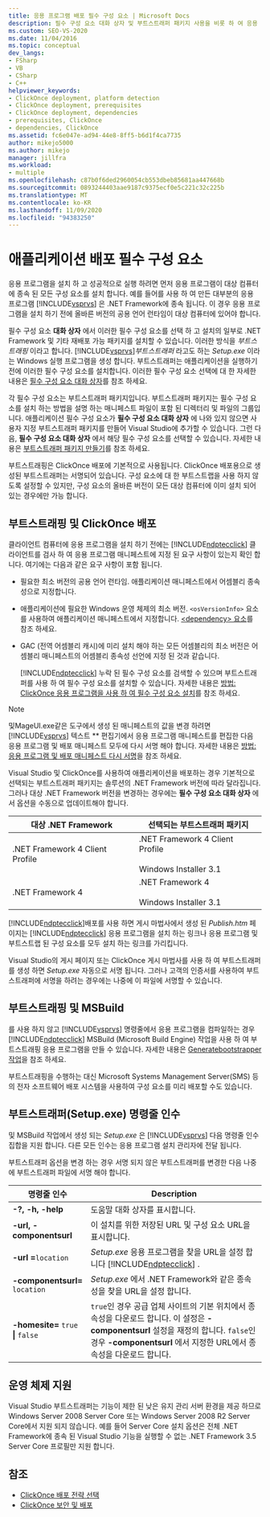 ```yaml
---
title: 응용 프로그램 배포 필수 구성 요소 | Microsoft Docs
description: 필수 구성 요소 대화 상자 및 부트스트래퍼 패키지 사용을 비롯 하 여 응용 프로그램에 대 한 배포 필수 구성 요소에 대해 알아봅니다.
ms.custom: SEO-VS-2020
ms.date: 11/04/2016
ms.topic: conceptual
dev_langs:
- FSharp
- VB
- CSharp
- C++
helpviewer_keywords:
- ClickOnce deployment, platform detection
- ClickOnce deployment, prerequisites
- ClickOnce deployment, dependencies
- prerequisites, ClickOnce
- dependencies, ClickOnce
ms.assetid: fc6e047e-ad94-44e8-8ff5-b6d1f4ca7735
author: mikejo5000
ms.author: mikejo
manager: jillfra
ms.workload:
- multiple
ms.openlocfilehash: c87b0f6ded2960054cb553dbeb85681aa447668b
ms.sourcegitcommit: 0893244403aae9187c9375ecf0e5c221c32c225b
ms.translationtype: MT
ms.contentlocale: ko-KR
ms.lasthandoff: 11/09/2020
ms.locfileid: "94383250"
---
```

# <a name="application-deployment-prerequisites"></a>애플리케이션 배포 필수 구성 요소

응용 프로그램을 설치 하 고 성공적으로 실행 하려면 먼저 응용 프로그램이 대상 컴퓨터에 종속 된 모든 구성 요소를 설치 합니다. 예를 들어를 사용 하 여 만든 대부분의 응용 프로그램 [!INCLUDE[vsprvs](../code-quality/includes/vsprvs_md.md)] 은 .NET Framework에 종속 됩니다. 이 경우 응용 프로그램을 설치 하기 전에 올바른 버전의 공용 언어 런타임이 대상 컴퓨터에 있어야 합니다.

 필수 구성 요소 **대화 상자** 에서 이러한 필수 구성 요소를 선택 하 고 설치의 일부로 .NET Framework 및 기타 재배포 가능 패키지를 설치할 수 있습니다. 이러한 방식을 *부트스트래핑* 이라고 합니다. [!INCLUDE[vsprvs](../code-quality/includes/vsprvs_md.md)]*부트스트래퍼* 라고도 하는 *Setup.exe* 이라는 Windows 실행 프로그램을 생성 합니다. 부트스트래퍼는 애플리케이션을 실행하기 전에 이러한 필수 구성 요소를 설치합니다. 이러한 필수 구성 요소 선택에 대 한 자세한 내용은 [필수 구성 요소 대화 상자](../ide/reference/prerequisites-dialog-box.md)를 참조 하세요.

 각 필수 구성 요소는 부트스트래퍼 패키지입니다. 부트스트래퍼 패키지는 필수 구성 요소를 설치 하는 방법을 설명 하는 매니페스트 파일이 포함 된 디렉터리 및 파일의 그룹입니다. 애플리케이션 필수 구성 요소가 **필수 구성 요소 대화 상자** 에 나와 있지 않으면 사용자 지정 부트스트래퍼 패키지를 만들어 Visual Studio에 추가할 수 있습니다. 그런 다음, **필수 구성 요소 대화 상자** 에서 해당 필수 구성 요소를 선택할 수 있습니다. 자세한 내용은 [부트스트래퍼 패키지 만들기](../deployment/creating-bootstrapper-packages.md)를 참조 하세요.

 부트스트래핑은 ClickOnce 배포에 기본적으로 사용됩니다. ClickOnce 배포용으로 생성된 부트스트래퍼는 서명되어 있습니다. 구성 요소에 대 한 부트스트랩을 사용 하지 않도록 설정할 수 있지만, 구성 요소의 올바른 버전이 모든 대상 컴퓨터에 이미 설치 되어 있는 경우에만 가능 합니다.

## <a name="bootstrapping-and-clickonce-deployment"></a>부트스트래핑 및 ClickOnce 배포
 클라이언트 컴퓨터에 응용 프로그램을 설치 하기 전에는 [!INCLUDE[ndptecclick](../deployment/includes/ndptecclick_md.md)] 클라이언트를 검사 하 여 응용 프로그램 매니페스트에 지정 된 요구 사항이 있는지 확인 합니다. 여기에는 다음과 같은 요구 사항이 포함 됩니다.

- 필요한 최소 버전의 공용 언어 런타임. 애플리케이션 매니페스트에서 어셈블리 종속성으로 지정합니다.

- 애플리케이션에 필요한 Windows 운영 체제의 최소 버전. `<osVersionInfo>` 요소를 사용하여 애플리케이션 매니페스트에서 지정합니다. [ \<dependency> 요소](../deployment/dependency-element-clickonce-application.md)를 참조 하세요.

- GAC (전역 어셈블리 캐시)에 미리 설치 해야 하는 모든 어셈블리의 최소 버전은 어셈블리 매니페스트의 어셈블리 종속성 선언에 지정 된 것과 같습니다.

  [!INCLUDE[ndptecclick](../deployment/includes/ndptecclick_md.md)] 누락 된 필수 구성 요소를 검색할 수 있으며 부트스트래퍼를 사용 하 여 필수 구성 요소를 설치할 수 있습니다. 자세한 내용은 [방법: ClickOnce 응용 프로그램을 사용 하 여 필수 구성 요소 설치](../deployment/how-to-install-prerequisites-with-a-clickonce-application.md)를 참조 하세요.

> [!NOTE]
> 및MageUI.exe같은 도구에서 생성 된 매니페스트의 값을 변경 하려면 [!INCLUDE[vsprvs](../code-quality/includes/vsprvs_md.md)] 텍스트 ** 편집기에서 응용 프로그램 매니페스트를 편집한 다음 응용 프로그램 및 배포 매니페스트 모두에 다시 서명 해야 합니다. 자세한 내용은 [방법: 응용 프로그램 및 배포 매니페스트 다시 서명](../deployment/how-to-re-sign-application-and-deployment-manifests.md)을 참조 하세요.

 Visual Studio 및 ClickOnce를 사용하여 애플리케이션을 배포하는 경우 기본적으로 선택되는 부트스트래퍼 패키지는 솔루션의 .NET Framework 버전에 따라 달라집니다. 그러나 대상 .NET Framework 버전을 변경하는 경우에는 **필수 구성 요소 대화 상자** 에서 옵션을 수동으로 업데이트해야 합니다.

|대상 .NET Framework|선택되는 부트스트래퍼 패키지|
|---------------------------|------------------------------------|
|.NET Framework 4 Client Profile|.NET Framework 4 Client Profile<br /><br /> Windows Installer 3.1|
|.NET Framework 4|.NET Framework 4<br /><br /> Windows Installer 3.1|

 [!INCLUDE[ndptecclick](../deployment/includes/ndptecclick_md.md)]배포를 사용 하면 게시 마법사에서 생성 된 *Publish.htm* 페이지는 [!INCLUDE[ndptecclick](../deployment/includes/ndptecclick_md.md)] 응용 프로그램을 설치 하는 링크나 응용 프로그램 및 부트스트랩 된 구성 요소를 모두 설치 하는 링크를 가리킵니다.

 Visual Studio의 게시 페이지 또는 ClickOnce 게시 마법사를 사용 하 여 부트스트래퍼를 생성 하면 *Setup.exe* 자동으로 서명 됩니다. 그러나 고객의 인증서를 사용하여 부트스트래퍼에 서명을 하려는 경우에는 나중에 이 파일에 서명할 수 있습니다.

## <a name="bootstrapping-and-msbuild"></a>부트스트래핑 및 MSBuild
 를 사용 하지 않고 [!INCLUDE[vsprvs](../code-quality/includes/vsprvs_md.md)] 명령줄에서 응용 프로그램을 컴파일하는 경우 [!INCLUDE[ndptecclick](../deployment/includes/ndptecclick_md.md)] MSBuild (Microsoft Build Engine) 작업을 사용 하 여 부트스트래핑 응용 프로그램을 만들 수 있습니다. 자세한 내용은 [Generatebootstrapper 작업](../msbuild/generatebootstrapper-task.md)을 참조 하세요.

 부트스트래핑을 수행하는 대신 Microsoft Systems Management Server(SMS) 등의 전자 소프트웨어 배포 시스템을 사용하여 구성 요소를 미리 배포할 수도 있습니다.

## <a name="bootstrapper-setupexe-command-line-arguments"></a>부트스트래퍼(Setup.exe) 명령줄 인수
 및 MSBuild 작업에서 생성 되는 *Setup.exe* 은 [!INCLUDE[vsprvs](../code-quality/includes/vsprvs_md.md)] 다음 명령줄 인수 집합을 지원 합니다. 다른 모든 인수는 응용 프로그램 설치 관리자에 전달 됩니다.

 부트스트래퍼 옵션을 변경 하는 경우 서명 되지 않은 부트스트래퍼를 변경한 다음 나중에 부트스트래퍼 파일에 서명 해야 합니다.

| 명령줄 인수 | Description |
| - | - |
| **-?, -h, -help** | 도움말 대화 상자를 표시합니다. |
| **-url, -componentsurl** | 이 설치를 위한 저장된 URL 및 구성 요소 URL을 표시합니다. |
| **-url =**`location` | *Setup.exe* 응용 프로그램을 찾을 URL을 설정 합니다 [!INCLUDE[ndptecclick](../deployment/includes/ndptecclick_md.md)] . |
| **-componentsurl=** `location` | *Setup.exe* 에서 .NET Framework와 같은 종속성을 찾을 URL을 설정 합니다. |
| **-homesite=** `true` **&#124;** `false` | `true`인 경우 공급 업체 사이트의 기본 위치에서 종속성을 다운로드 합니다. 이 설정은 **-componentsurl** 설정을 재정의 합니다. `false`인 경우 **-componentsurl** 에서 지정한 URL에서 종속성을 다운로드 합니다. |

## <a name="operating-system-support"></a>운영 체제 지원
 Visual Studio 부트스트래퍼는 기능이 제한 된 낮은 유지 관리 서버 환경을 제공 하므로 Windows Server 2008 Server Core 또는 Windows Server 2008 R2 Server Core에서 지원 되지 않습니다. 예를 들어 Server Core 설치 옵션은 전체 .NET Framework에 종속 된 Visual Studio 기능을 실행할 수 없는 .NET Framework 3.5 Server Core 프로필만 지원 합니다.

## <a name="see-also"></a>참조
- [ClickOnce 배포 전략 선택](../deployment/choosing-a-clickonce-deployment-strategy.md)
- [ClickOnce 보안 및 배포](../deployment/clickonce-security-and-deployment.md)